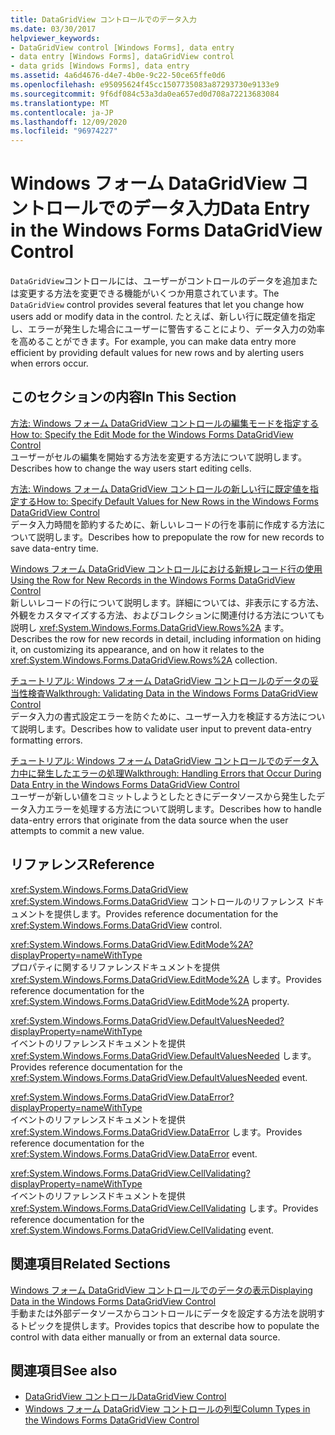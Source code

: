 ```yaml
---
title: DataGridView コントロールでのデータ入力
ms.date: 03/30/2017
helpviewer_keywords:
- DataGridView control [Windows Forms], data entry
- data entry [Windows Forms], dataGridView control
- data grids [Windows Forms], data entry
ms.assetid: 4a6d4676-d4e7-4b0e-9c22-50ce65ffe0d6
ms.openlocfilehash: e95095624f45cc1507735083a87293730e9133e9
ms.sourcegitcommit: 9f6df084c53a3da0ea657ed0d708a72213683084
ms.translationtype: MT
ms.contentlocale: ja-JP
ms.lasthandoff: 12/09/2020
ms.locfileid: "96974227"
---
```

# <a name="data-entry-in-the-windows-forms-datagridview-control"></a><span data-ttu-id="2ade5-102">Windows フォーム DataGridView コントロールでのデータ入力</span><span class="sxs-lookup"><span data-stu-id="2ade5-102">Data Entry in the Windows Forms DataGridView Control</span></span>
<span data-ttu-id="2ade5-103">`DataGridView`コントロールには、ユーザーがコントロールのデータを追加または変更する方法を変更できる機能がいくつか用意されています。</span><span class="sxs-lookup"><span data-stu-id="2ade5-103">The `DataGridView` control provides several features that let you change how users add or modify data in the control.</span></span> <span data-ttu-id="2ade5-104">たとえば、新しい行に既定値を指定し、エラーが発生した場合にユーザーに警告することにより、データ入力の効率を高めることができます。</span><span class="sxs-lookup"><span data-stu-id="2ade5-104">For example, you can make data entry more efficient by providing default values for new rows and by alerting users when errors occur.</span></span>  
  
## <a name="in-this-section"></a><span data-ttu-id="2ade5-105">このセクションの内容</span><span class="sxs-lookup"><span data-stu-id="2ade5-105">In This Section</span></span>  
 [<span data-ttu-id="2ade5-106">方法: Windows フォーム DataGridView コントロールの編集モードを指定する</span><span class="sxs-lookup"><span data-stu-id="2ade5-106">How to: Specify the Edit Mode for the Windows Forms DataGridView Control</span></span>](how-to-specify-the-edit-mode-for-the-windows-forms-datagridview-control.md)  
 <span data-ttu-id="2ade5-107">ユーザーがセルの編集を開始する方法を変更する方法について説明します。</span><span class="sxs-lookup"><span data-stu-id="2ade5-107">Describes how to change the way users start editing cells.</span></span>  
  
 [<span data-ttu-id="2ade5-108">方法: Windows フォーム DataGridView コントロールの新しい行に既定値を指定する</span><span class="sxs-lookup"><span data-stu-id="2ade5-108">How to: Specify Default Values for New Rows in the Windows Forms DataGridView Control</span></span>](specify-default-values-for-new-rows-in-the-datagrid.md)  
 <span data-ttu-id="2ade5-109">データ入力時間を節約するために、新しいレコードの行を事前に作成する方法について説明します。</span><span class="sxs-lookup"><span data-stu-id="2ade5-109">Describes how to prepopulate the row for new records to save data-entry time.</span></span>  
  
 [<span data-ttu-id="2ade5-110">Windows フォーム DataGridView コントロールにおける新規レコード行の使用</span><span class="sxs-lookup"><span data-stu-id="2ade5-110">Using the Row for New Records in the Windows Forms DataGridView Control</span></span>](using-the-row-for-new-records-in-the-windows-forms-datagridview-control.md)  
 <span data-ttu-id="2ade5-111">新しいレコードの行について説明します。詳細については、非表示にする方法、外観をカスタマイズする方法、およびコレクションに関連付ける方法についても説明し <xref:System.Windows.Forms.DataGridView.Rows%2A> ます。</span><span class="sxs-lookup"><span data-stu-id="2ade5-111">Describes the row for new records in detail, including information on hiding it, on customizing its appearance, and on how it relates to the <xref:System.Windows.Forms.DataGridView.Rows%2A> collection.</span></span>  
  
 [<span data-ttu-id="2ade5-112">チュートリアル: Windows フォーム DataGridView コントロールのデータの妥当性検査</span><span class="sxs-lookup"><span data-stu-id="2ade5-112">Walkthrough: Validating Data in the Windows Forms DataGridView Control</span></span>](walkthrough-validating-data-in-the-windows-forms-datagridview-control.md)  
 <span data-ttu-id="2ade5-113">データ入力の書式設定エラーを防ぐために、ユーザー入力を検証する方法について説明します。</span><span class="sxs-lookup"><span data-stu-id="2ade5-113">Describes how to validate user input to prevent data-entry formatting errors.</span></span>  
  
 [<span data-ttu-id="2ade5-114">チュートリアル: Windows フォーム DataGridView コントロールでのデータ入力中に発生したエラーの処理</span><span class="sxs-lookup"><span data-stu-id="2ade5-114">Walkthrough: Handling Errors that Occur During Data Entry in the Windows Forms DataGridView Control</span></span>](handling-errors-that-occur-during-data-entry-in-the-datagrid.md)  
 <span data-ttu-id="2ade5-115">ユーザーが新しい値をコミットしようとしたときにデータソースから発生したデータ入力エラーを処理する方法について説明します。</span><span class="sxs-lookup"><span data-stu-id="2ade5-115">Describes how to handle data-entry errors that originate from the data source when the user attempts to commit a new value.</span></span>  
  
## <a name="reference"></a><span data-ttu-id="2ade5-116">リファレンス</span><span class="sxs-lookup"><span data-stu-id="2ade5-116">Reference</span></span>  
 <xref:System.Windows.Forms.DataGridView>  
 <span data-ttu-id="2ade5-117"><xref:System.Windows.Forms.DataGridView> コントロールのリファレンス ドキュメントを提供します。</span><span class="sxs-lookup"><span data-stu-id="2ade5-117">Provides reference documentation for the <xref:System.Windows.Forms.DataGridView> control.</span></span>  
  
 <xref:System.Windows.Forms.DataGridView.EditMode%2A?displayProperty=nameWithType>  
 <span data-ttu-id="2ade5-118">プロパティに関するリファレンスドキュメントを提供 <xref:System.Windows.Forms.DataGridView.EditMode%2A> します。</span><span class="sxs-lookup"><span data-stu-id="2ade5-118">Provides reference documentation for the <xref:System.Windows.Forms.DataGridView.EditMode%2A> property.</span></span>  
  
 <xref:System.Windows.Forms.DataGridView.DefaultValuesNeeded?displayProperty=nameWithType>  
 <span data-ttu-id="2ade5-119">イベントのリファレンスドキュメントを提供 <xref:System.Windows.Forms.DataGridView.DefaultValuesNeeded> します。</span><span class="sxs-lookup"><span data-stu-id="2ade5-119">Provides reference documentation for the <xref:System.Windows.Forms.DataGridView.DefaultValuesNeeded> event.</span></span>  
  
 <xref:System.Windows.Forms.DataGridView.DataError?displayProperty=nameWithType>  
 <span data-ttu-id="2ade5-120">イベントのリファレンスドキュメントを提供 <xref:System.Windows.Forms.DataGridView.DataError> します。</span><span class="sxs-lookup"><span data-stu-id="2ade5-120">Provides reference documentation for the <xref:System.Windows.Forms.DataGridView.DataError> event.</span></span>  
  
 <xref:System.Windows.Forms.DataGridView.CellValidating?displayProperty=nameWithType>  
 <span data-ttu-id="2ade5-121">イベントのリファレンスドキュメントを提供 <xref:System.Windows.Forms.DataGridView.CellValidating> します。</span><span class="sxs-lookup"><span data-stu-id="2ade5-121">Provides reference documentation for the <xref:System.Windows.Forms.DataGridView.CellValidating> event.</span></span>  
  
## <a name="related-sections"></a><span data-ttu-id="2ade5-122">関連項目</span><span class="sxs-lookup"><span data-stu-id="2ade5-122">Related Sections</span></span>  
 [<span data-ttu-id="2ade5-123">Windows フォーム DataGridView コントロールでのデータの表示</span><span class="sxs-lookup"><span data-stu-id="2ade5-123">Displaying Data in the Windows Forms DataGridView Control</span></span>](displaying-data-in-the-windows-forms-datagridview-control.md)  
 <span data-ttu-id="2ade5-124">手動または外部データソースからコントロールにデータを設定する方法を説明するトピックを提供します。</span><span class="sxs-lookup"><span data-stu-id="2ade5-124">Provides topics that describe how to populate the control with data either manually or from an external data source.</span></span>  
  
## <a name="see-also"></a><span data-ttu-id="2ade5-125">関連項目</span><span class="sxs-lookup"><span data-stu-id="2ade5-125">See also</span></span>

- [<span data-ttu-id="2ade5-126">DataGridView コントロール</span><span class="sxs-lookup"><span data-stu-id="2ade5-126">DataGridView Control</span></span>](datagridview-control-windows-forms.md)
- [<span data-ttu-id="2ade5-127">Windows フォーム DataGridView コントロールの列型</span><span class="sxs-lookup"><span data-stu-id="2ade5-127">Column Types in the Windows Forms DataGridView Control</span></span>](column-types-in-the-windows-forms-datagridview-control.md)
